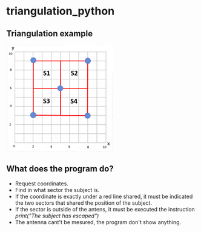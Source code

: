 # triangulation_python

## Triangulation example
![example](https://github.com/Alexmejia992/triangulation_python/blob/main/image_example.png?raw=true)
## What does the program do? 
* Request coordinates.
* Find in what sector the subject is.
* If the coordinate is exactly under a red line shared, it must be indicated the two sectors that shared the position of the subject.
* If the sector is outside of the antens, it must be executed the instruction _print("The subject has escaped")_
* The antenna cant't be mesured, the program don't show anything.
